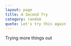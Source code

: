```yaml
---
layout: page 
title: A Second Try
category: random
quote: Let's try this again
---
```


Trying more things out

